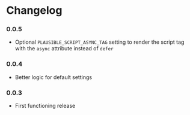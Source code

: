 # Changelog

### 0.0.5

- Optional `PLAUSIBLE_SCRIPT_ASYNC_TAG` setting to render the script tag with the `async` attribute instead of `defer`

### 0.0.4

- Better logic for default settings

### 0.0.3

- First functioning release
